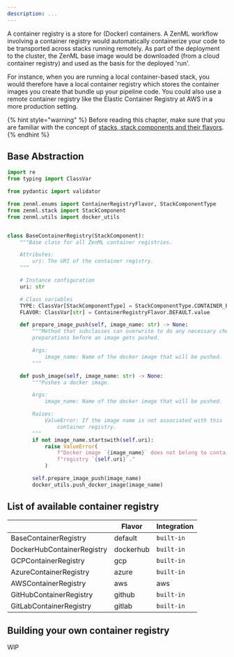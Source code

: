```yaml
---
description: ...
---
```


A container registry is a store for (Docker) containers. A ZenML workflow involving a container registry would
automatically containerize your code to be transported across stacks running remotely. As part of the deployment to the
cluster, the ZenML base image would be downloaded (from a cloud container registry) and used as the basis for the
deployed 'run'.

For instance, when you are running a local container-based stack, you would therefore have a local container registry
which stores the container images you create that bundle up your pipeline code. You could also use a remote container
registry like the Elastic Container Registry at AWS in a more production setting.

{% hint style="warning" %} Before reading this chapter, make sure that you are familiar with the concept
of [stacks, stack components and their flavors](./introduction.md).  
{% endhint %}

## Base Abstraction

```python
import re
from typing import ClassVar

from pydantic import validator

from zenml.enums import ContainerRegistryFlavor, StackComponentType
from zenml.stack import StackComponent
from zenml.utils import docker_utils


class BaseContainerRegistry(StackComponent):
    """Base class for all ZenML container registries.

    Attributes:
        uri: The URI of the container registry.
    """

    # Instance configuration
    uri: str

    # Class variables
    TYPE: ClassVar[StackComponentType] = StackComponentType.CONTAINER_REGISTRY
    FLAVOR: ClassVar[str] = ContainerRegistryFlavor.DEFAULT.value

    def prepare_image_push(self, image_name: str) -> None:
        """Method that subclasses can overwrite to do any necessary checks or
        preparations before an image gets pushed.

        Args:
            image_name: Name of the docker image that will be pushed.
        """

    def push_image(self, image_name: str) -> None:
        """Pushes a docker image.

        Args:
            image_name: Name of the docker image that will be pushed.

        Raises:
            ValueError: If the image name is not associated with this
                container registry.
        """
        if not image_name.startswith(self.uri):
            raise ValueError(
                f"Docker image `{image_name}` does not belong to container "
                f"registry `{self.uri}`."
            )

        self.prepare_image_push(image_name)
        docker_utils.push_docker_image(image_name)

```

## List of available container registry

|                     | Flavor | Integration |
|---------------------|--------|-------------|
|BaseContainerRegistry | default | `built-in` |
| DockerHubContainerRegistry  | dockerhub  | `built-in`  |
| GCPContainerRegistry     | gcp     | `built-in`         |
| AzureContainerRegistry    | azure    | `built-in`          |
| AWSContainerRegistry    | aws    | aws          |
| GitHubContainerRegistry  | github  | `built-in`        |
| GitLabContainerRegistry  | gitlab  | `built-in`        |

## Building your own container registry

WIP
